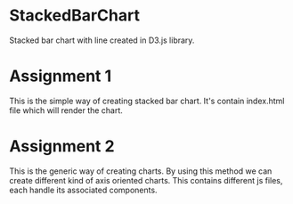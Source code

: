 # StackedBarChart
Stacked bar chart with line created in D3.js library.

Assignment 1  
===========
This is the simple way of creating stacked bar chart. It's contain index.html file which will render the chart.

Assignment 2    
===========
This is the generic way of creating charts. By using this method we can create different kind of axis oriented charts. This contains different js files, each handle its associated components.
